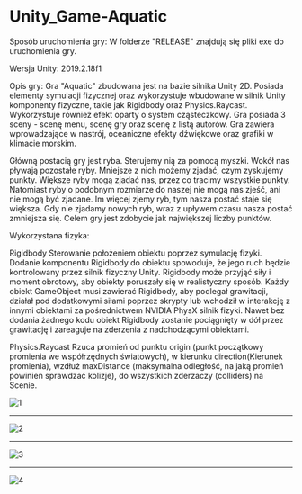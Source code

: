 # Unity_Game-Aquatic

Sposób uruchomienia gry:
W folderze "RELEASE" znajdują się pliki exe do uruchomienia gry.

Wersja Unity: 2019.2.18f1

Opis gry:
Gra "Aquatic" zbudowana jest na bazie silnika Unity 2D. Posiada elementy symulacji fizycznej oraz wykorzystuje wbudowane w silnik Unity komponenty fizyczne, takie jak Rigidbody oraz Physics.Raycast. Wykorzystuje również efekt oparty o system cząsteczkowy. Gra posiada 3 sceny - scenę menu, scenę gry oraz scenę z listą autorów. 
Gra zawiera wprowadzające w nastrój, oceaniczne efekty dźwiękowe oraz grafiki w klimacie morskim. 

Główną postacią gry jest ryba. Sterujemy nią za pomocą myszki. Wokół nas pływają pozostałe ryby. Mniejsze z nich możemy zjadać, czym zyskujemy punkty. Większe ryby mogą zjadać nas, przez co tracimy wszystkie punkty. Natomiast ryby o podobnym rozmiarze do naszej nie mogą nas zjeść, ani nie mogą być zjadane. Im więcej zjemy ryb, tym nasza postać staje się większa. Gdy nie zjadamy nowych ryb, wraz z upływem czasu nasza postać zmniejsza się. Celem gry jest zdobycie jak największej liczby punktów.

Wykorzystana fizyka: 

Rigidbody 
Sterowanie położeniem obiektu poprzez symulację fizyki. Dodanie komponentu Rigidbody do obiektu spowoduje, że jego ruch będzie kontrolowany przez silnik fizyczny Unity. Rigidbody może przyjąć siły i moment obrotowy, aby obiekty poruszały się w realistyczny sposób. Każdy obiekt GameObject musi zawierać Rigidbody, aby podlegał grawitacji, działał pod dodatkowymi siłami poprzez skrypty lub wchodził w interakcję z innymi obiektami za pośrednictwem NVIDIA PhysX silnik fizyki. Nawet bez dodania żadnego kodu obiekt Rigidbody zostanie pociągnięty w dół przez grawitację i zareaguje na zderzenia z nadchodzącymi obiektami. 

Physics.Raycast 
Rzuca promień od punktu origin (punkt początkowy promienia we współrzędnych światowych), w kierunku direction(Kierunek promienia), wzdłuż maxDistance (maksymalna odległość, na jaką promień powinien sprawdzać kolizje), do wszystkich zderzaczy (colliders) na Scenie.



![1](https://user-images.githubusercontent.com/44413511/87860198-dd396100-c93b-11ea-94d5-0551a4a908d7.png)

_______________________________________________________________

![2](https://user-images.githubusercontent.com/44413511/87860212-eaeee680-c93b-11ea-8e92-c8a96b48c712.png)

_______________________________________________________________

![3](https://user-images.githubusercontent.com/44413511/87860224-f8a46c00-c93b-11ea-99dc-a4441faa8c5c.png)

_______________________________________________________________

![4](https://user-images.githubusercontent.com/44413511/87860225-fcd08980-c93b-11ea-8b61-5f2886c991a5.png)
